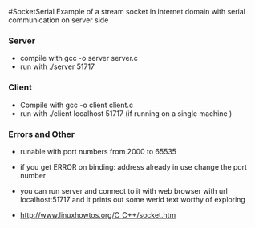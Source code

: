 #SocketSerial
Example of a stream socket in internet domain with serial communication on server side





### Server ###
- compile with gcc -o server server.c
- run with ./server 51717


### Client ### 
- Compile with gcc -o client client.c 
- run with ./client localhost 51717 (if running on a single machine )


### Errors and Other ###
- runable with port numbers from 2000 to 65535

- if you get ERROR on binding: address already in use change the port number 

- you can run server and connect to it with web browser with url localhost:51717 and 
  it prints out some werid text worthy of exploring 

-  http://www.linuxhowtos.org/C_C++/socket.htm
